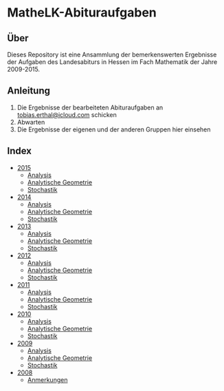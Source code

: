 # MatheLK-Abituraufgaben

## Über

Dieses Repository ist eine Ansammlung der bemerkenswerten Ergebnisse der Aufgaben des Landesabiturs in Hessen im Fach Mathematik der Jahre 2009-2015.

## Anleitung

1. Die Ergebnisse der bearbeiteten Abituraufgaben an [tobias.erthal@icloud.com](mailto:tobias.erthal@icloud.com) schicken
2. Abwarten
3. Die Ergebnisse der eigenen und der anderen Gruppen hier einsehen

## Index

- [2015](https://github.com/fabianehlert/MatheLK-Abituraufgaben/tree/master/2015)
  + [Analysis](https://github.com/fabianehlert/MatheLK-Abituraufgaben/tree/master/2015/Analysis)
  + [Analytische Geometrie](https://github.com/fabianehlert/MatheLK-Abituraufgaben/tree/master/2015/Analytische%20Geometrie)
  + [Stochastik](https://github.com/fabianehlert/MatheLK-Abituraufgaben/tree/master/2015/Stochastik)
- [2014](https://github.com/fabianehlert/MatheLK-Abituraufgaben/tree/master/2014)
  + [Analysis](https://github.com/fabianehlert/MatheLK-Abituraufgaben/tree/master/2014/Analysis)
  + [Analytische Geometrie](https://github.com/fabianehlert/MatheLK-Abituraufgaben/tree/master/2014/Analytische%20Geometrie)
  + [Stochastik](https://github.com/fabianehlert/MatheLK-Abituraufgaben/tree/master/2014/Stochastik)
- [2013](https://github.com/fabianehlert/MatheLK-Abituraufgaben/tree/master/2013)
  + [Analysis](https://github.com/fabianehlert/MatheLK-Abituraufgaben/tree/master/2013/Analysis)
  + [Analytische Geometrie](https://github.com/fabianehlert/MatheLK-Abituraufgaben/tree/master/2013/Analytische%20Geometrie)
  + [Stochastik](https://github.com/fabianehlert/MatheLK-Abituraufgaben/tree/master/2013/Stochastik)
- [2012](https://github.com/fabianehlert/MatheLK-Abituraufgaben/tree/master/2012)
  + [Analysis](https://github.com/fabianehlert/MatheLK-Abituraufgaben/tree/master/2012/Analysis)
  + [Analytische Geometrie](https://github.com/fabianehlert/MatheLK-Abituraufgaben/tree/master/2012/Analytische%20Geometrie)
  + [Stochastik](https://github.com/fabianehlert/MatheLK-Abituraufgaben/tree/master/2012/Stochastik)
- [2011](https://github.com/fabianehlert/MatheLK-Abituraufgaben/tree/master/2011)
  + [Analysis](https://github.com/fabianehlert/MatheLK-Abituraufgaben/tree/master/2011/Analysis)
  + [Analytische Geometrie](https://github.com/fabianehlert/MatheLK-Abituraufgaben/tree/master/2011/Analytische%20Geometrie)
  + [Stochastik](https://github.com/fabianehlert/MatheLK-Abituraufgaben/tree/master/2011/Stochastik)
- [2010](https://github.com/fabianehlert/MatheLK-Abituraufgaben/tree/master/2010)
  + [Analysis](https://github.com/fabianehlert/MatheLK-Abituraufgaben/tree/master/2010/Analysis)
  + [Analytische Geometrie](https://github.com/fabianehlert/MatheLK-Abituraufgaben/tree/master/2010/Analytische%20Geometrie)
  + [Stochastik](https://github.com/fabianehlert/MatheLK-Abituraufgaben/tree/master/2010/Stochastik)
- [2009](https://github.com/fabianehlert/MatheLK-Abituraufgaben/tree/master/2009)
  + [Analysis](https://github.com/fabianehlert/MatheLK-Abituraufgaben/tree/master/2009/Analysis)
  + [Analytische Geometrie](https://github.com/fabianehlert/MatheLK-Abituraufgaben/tree/master/2009/Analytische%20Geometrie)
  + [Stochastik](https://github.com/fabianehlert/MatheLK-Abituraufgaben/tree/master/2009/Stochastik)
- [2008](https://github.com/fabianehlert/MatheLK-Abituraufgaben/tree/master/2008)
  + [Anmerkungen](https://github.com/fabianehlert/MatheLK-Abituraufgaben/tree/master/2008/Anmerkungen.pdf)
